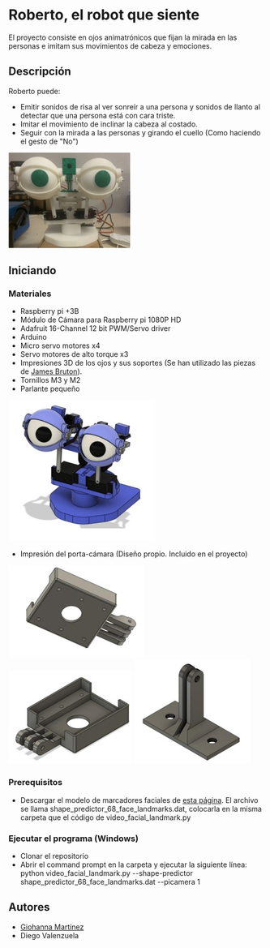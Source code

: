 # Roberto, el robot que siente

El proyecto consiste en ojos animatrónicos que fijan la mirada en las personas e imitam sus movimientos de cabeza y emociones.

## Descripción

Roberto puede:
* Emitir sonidos de risa al ver sonreír a una persona y sonidos de llanto al detectar que una persona está con cara triste.
* Imitar el movimiento de inclinar la cabeza al costado.
* Seguir con la mirada a las personas y girando el cuello (Como haciendo el gesto de "No")

![Image text](https://github.com/gmfv/Roberto-el-robot-que-siente/blob/main/Roberto_Frontal%20(1).jpg)

## Iniciando
### Materiales
* Raspberry pi +3B
* Módulo de Cámara para Raspberry pi 1080P HD 
* Adafruit 16-Channel 12 bit PWM/Servo driver
* Arduino 
* Micro servo motores x4
* Servo motores de alto torque x3
* Impresiones 3D de los ojos y sus soportes (Se han utilizado las piezas de [James Bruton](https://github.com/XRobots/ServoSmoothing/tree/main/CAD)). 
* Tornillos M3 y M2
* Parlante pequeño

![Image text](https://github.com/gmfv/Roberto-el-robot-que-siente/blob/main/Isometrico_Roberto%20(1).jpg)

* Impresión del porta-cámara (Diseño propio. Incluido en el proyecto)

![Image text](https://github.com/gmfv/Roberto-el-robot-que-siente/blob/main/Soporte_Camara1%20(1).jpg)  ![Image text](https://github.com/gmfv/Roberto-el-robot-que-siente/blob/main/Soporte_Camara2%20(1).jpg)   ![Image text](https://github.com/gmfv/Roberto-el-robot-que-siente/blob/main/Soporte_Camara3%20(1).jpg)

### Prerequisitos
* Descargar el modelo de marcadores faciales de [esta página](https://www.kaggle.com/datasets/codebreaker619/face-landmark-shape-predictor). El archivo se llama shape_predictor_68_face_landmarks.dat, colocarla en la misma carpeta que el código de video_facial_landmark.py

### Ejecutar el programa (Windows)
* Clonar el repositorio
* Abrir el command prompt en la carpeta y ejecutar la siguiente línea: 
      python video_facial_landmark.py --shape-predictor shape_predictor_68_face_landmarks.dat --picamera 1
      
## Autores
* [Giohanna Martínez](https://github.com/gmfv)
* Diego Valenzuela
